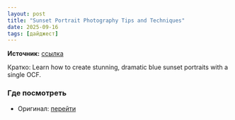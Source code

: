 ```yaml
---
layout: post
title: "Sunset Portrait Photography Tips and Techniques"
date: 2025-09-16
tags: [дайджест]
---
```


**Источник:** [ссылка](https://www.slrlounge.com/sunset-portrait-photography-minute-photography/)

Кратко: Learn how to create stunning, dramatic blue sunset portraits with a single OCF.

### Где посмотреть
- Оригинал: [перейти]({link})
